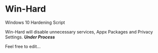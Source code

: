 # Win-Hard
Windows 10 Hardening Script

Win-Hard will disable unnecessary services, Appx Packages and Privacy Settings.
***Under Process***

Feel free to edit...
